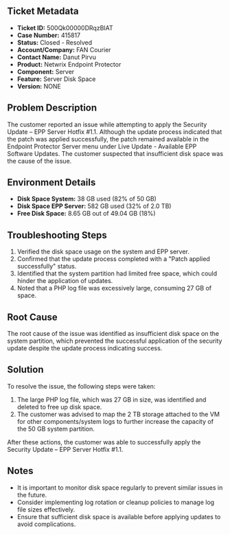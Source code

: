## Ticket Metadata
- **Ticket ID:** 500Qk00000DRqzBIAT
- **Case Number:** 415817
- **Status:** Closed - Resolved
- **Account/Company:** FAN Courier
- **Contact Name:** Danut Pirvu
- **Product:** Netwrix Endpoint Protector
- **Component:** Server
- **Feature:** Server Disk Space
- **Version:** NONE

## Problem Description
The customer reported an issue while attempting to apply the Security Update – EPP Server Hotfix #1.1. Although the update process indicated that the patch was applied successfully, the patch remained available in the Endpoint Protector Server menu under Live Update - Available EPP Software Updates. The customer suspected that insufficient disk space was the cause of the issue.

## Environment Details
- **Disk Space System:** 38 GB used (82% of 50 GB)
- **Disk Space EPP Server:** 582 GB used (32% of 2.0 TB)
- **Free Disk Space:** 8.65 GB out of 49.04 GB (18%)

## Troubleshooting Steps
1. Verified the disk space usage on the system and EPP server.
2. Confirmed that the update process completed with a "Patch applied successfully" status.
3. Identified that the system partition had limited free space, which could hinder the application of updates.
4. Noted that a PHP log file was excessively large, consuming 27 GB of space.

## Root Cause
The root cause of the issue was identified as insufficient disk space on the system partition, which prevented the successful application of the security update despite the update process indicating success.

## Solution
To resolve the issue, the following steps were taken:
1. The large PHP log file, which was 27 GB in size, was identified and deleted to free up disk space.
2. The customer was advised to map the 2 TB storage attached to the VM for other components/system logs to further increase the capacity of the 50 GB system partition.

After these actions, the customer was able to successfully apply the Security Update – EPP Server Hotfix #1.1.

## Notes
- It is important to monitor disk space regularly to prevent similar issues in the future.
- Consider implementing log rotation or cleanup policies to manage log file sizes effectively.
- Ensure that sufficient disk space is available before applying updates to avoid complications.